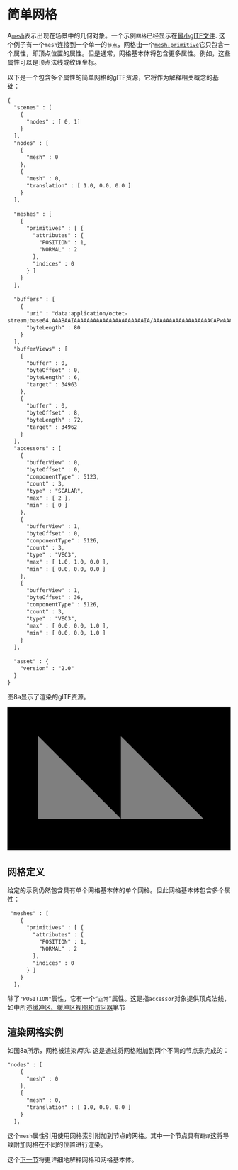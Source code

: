# 简单网格

A[`mesh`](https://github.com/KhronosGroup/glTF/tree/master/specification/2.0/#reference-mesh)表示出现在场景中的几何对象。一个示例`网格`已经显示在[最小glTF文件](https://github.com/KhronosGroup/glTF-Tutorials/blob/master/gltfTutorial/gltfTutorial_003_MinimalGltfFile.md). 这个例子有一个`mesh`连接到一个单一的`节点`，网格由一个[`mesh.primitive`](https://github.com/KhronosGroup/glTF/tree/master/specification/2.0/#reference-primitive)它只包含一个属性，即顶点位置的属性。但是通常，网格基本体将包含更多属性。例如，这些属性可以是顶点法线或纹理坐标。

以下是一个包含多个属性的简单网格的glTF资源，它将作为解释相关概念的基础：

```
{
  "scenes" : [
    {
      "nodes" : [ 0, 1]
    }
  ],
  "nodes" : [
    {
      "mesh" : 0
    },
    {
      "mesh" : 0,
      "translation" : [ 1.0, 0.0, 0.0 ]
    }
  ],
  
  "meshes" : [
    {
      "primitives" : [ {
        "attributes" : {
          "POSITION" : 1,
          "NORMAL" : 2
        },
        "indices" : 0
      } ]
    }
  ],

  "buffers" : [
    {
      "uri" : "data:application/octet-stream;base64,AAABAAIAAAAAAAAAAAAAAAAAAAAAAIA/AAAAAAAAAAAAAAAAAACAPwAAAAAAAAAAAAAAAAAAgD8AAAAAAAAAAAAAgD8AAAAAAAAAAAAAgD8=",
      "byteLength" : 80
    }
  ],
  "bufferViews" : [
    {
      "buffer" : 0,
      "byteOffset" : 0,
      "byteLength" : 6,
      "target" : 34963
    },
    {
      "buffer" : 0,
      "byteOffset" : 8,
      "byteLength" : 72,
      "target" : 34962
    }
  ],
  "accessors" : [
    {
      "bufferView" : 0,
      "byteOffset" : 0,
      "componentType" : 5123,
      "count" : 3,
      "type" : "SCALAR",
      "max" : [ 2 ],
      "min" : [ 0 ]
    },
    {
      "bufferView" : 1,
      "byteOffset" : 0,
      "componentType" : 5126,
      "count" : 3,
      "type" : "VEC3",
      "max" : [ 1.0, 1.0, 0.0 ],
      "min" : [ 0.0, 0.0, 0.0 ]
    },
    {
      "bufferView" : 1,
      "byteOffset" : 36,
      "componentType" : 5126,
      "count" : 3,
      "type" : "VEC3",
      "max" : [ 0.0, 0.0, 1.0 ],
      "min" : [ 0.0, 0.0, 1.0 ]
    }
  ],
  
  "asset" : {
    "version" : "2.0"
  }
}
```

图8a显示了渲染的glTF资源。

![](images/simpleMeshes.png)

## 网格定义

给定的示例仍然包含具有单个网格基本体的单个网格。但此网格基本体包含多个属性：

```
 "meshes" : [
    {
      "primitives" : [ {
        "attributes" : {
          "POSITION" : 1,
          "NORMAL" : 2
        },
        "indices" : 0
      } ]
    }
  ],
```

除了`"POSITION"`属性，它有一个`“正常”`属性。这是指`accessor`对象提供顶点法线，如中所述[缓冲区、缓冲区视图和访问器]()第节

## 渲染网格实例

如图8a所示，网格被渲染*两次*. 这是通过将网格附加到两个不同的节点来完成的：

```
"nodes" : [
    {
      "mesh" : 0
    },
    {
      "mesh" : 0,
      "translation" : [ 1.0, 0.0, 0.0 ]
    }
  ],
```

这个`mesh`属性引用使用网格索引附加到节点的网格。其中一个节点具有`翻译`这将导致附加网格在不同的位置进行渲染。

这个[下一节](meshes.md)将更详细地解释网格和网格基本体。